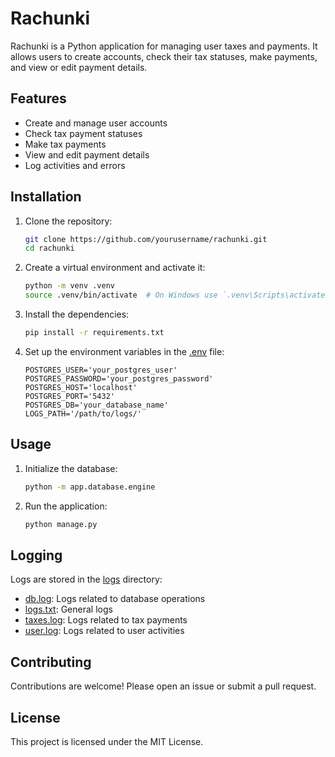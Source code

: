 # Rachunki

Rachunki is a Python application for managing user taxes and payments. It allows users to create accounts, check their tax statuses, make payments, and view or edit payment details.

## Features

- Create and manage user accounts
- Check tax payment statuses
- Make tax payments
- View and edit payment details
- Log activities and errors

## Installation

1. Clone the repository:
    ```sh
    git clone https://github.com/yourusername/rachunki.git
    cd rachunki
    ```

2. Create a virtual environment and activate it:
    ```sh
    python -m venv .venv
    source .venv/bin/activate  # On Windows use `.venv\Scripts\activate`
    ```

3. Install the dependencies:
    ```sh
    pip install -r requirements.txt
    ```

4. Set up the environment variables in the [.env](http://_vscodecontentref_/15) file:
    ```env
    POSTGRES_USER='your_postgres_user'
    POSTGRES_PASSWORD='your_postgres_password'
    POSTGRES_HOST='localhost'
    POSTGRES_PORT='5432'
    POSTGRES_DB='your_database_name'
    LOGS_PATH='/path/to/logs/'
    ```

## Usage

1. Initialize the database:
    ```sh
    python -m app.database.engine
    ```

2. Run the application:
    ```sh
    python manage.py
    ```

## Logging

Logs are stored in the [logs](http://_vscodecontentref_/16) directory:
- [db.log](http://_vscodecontentref_/17): Logs related to database operations
- [logs.txt](http://_vscodecontentref_/18): General logs
- [taxes.log](http://_vscodecontentref_/19): Logs related to tax payments
- [user.log](http://_vscodecontentref_/20): Logs related to user activities

## Contributing

Contributions are welcome! Please open an issue or submit a pull request.

## License

This project is licensed under the MIT License.